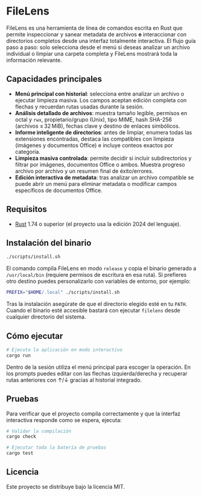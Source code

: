 # FileLens

FileLens es una herramienta de línea de comandos escrita en Rust que permite
inspeccionar y sanear metadata de archivos **e** interaccionar con directorios
completos desde una interfaz totalmente interactiva. El flujo guía paso a paso:
solo selecciona desde el menú si deseas analizar un archivo individual o
limpiar una carpeta completa y FileLens mostrará toda la información relevante.

## Capacidades principales

- **Menú principal con historial**: selecciona entre analizar un archivo o
  ejecutar limpieza masiva. Los campos aceptan edición completa con flechas y
  recuerdan rutas usadas durante la sesión.
- **Análisis detallado de archivos**: muestra tamaño legible, permisos en
  octal y `rwx`, propietario/grupo (Unix), tipo MIME, hash SHA-256
  (archivos ≤ 32 MiB), fechas clave y destino de enlaces simbólicos.
- **Informe inteligente de directorios**: antes de limpiar, enumera todas las
  extensiones encontradas, destaca las compatibles con limpieza (imágenes y
  documentos Office) e incluye conteos exactos por categoría.
- **Limpieza masiva controlada**: permite decidir si incluir subdirectorios y
  filtrar por imágenes, documentos Office o ambos. Muestra progreso archivo por
  archivo y un resumen final de éxito/errores.
- **Edición interactiva de metadata**: tras analizar un archivo compatible se
  puede abrir un menú para eliminar metadata o modificar campos específicos de
  documentos Office.

## Requisitos

- [Rust](https://www.rust-lang.org/) 1.74 o superior (el proyecto usa la edición
  2024 del lenguaje).

## Instalación del binario

```bash
./scripts/install.sh
```

El comando compila FileLens en modo `release` y copia el binario generado a
`/usr/local/bin` (requiere permisos de escritura en esa ruta). Si prefieres otro
destino puedes personalizarlo con variables de entorno, por ejemplo:

```bash
PREFIX="$HOME/.local" ./scripts/install.sh
```

Tras la instalación asegúrate de que el directorio elegido esté en tu `PATH`.
Cuando el binario esté accesible bastará con ejecutar `filelens` desde cualquier
directorio del sistema.

## Cómo ejecutar

```bash
# Ejecuta la aplicación en modo interactivo
cargo run
```

Dentro de la sesión utiliza el menú principal para escoger la operación. En los
prompts puedes editar con las flechas izquierda/derecha y recuperar rutas
anteriores con ↑/↓ gracias al historial integrado.

## Pruebas

Para verificar que el proyecto compila correctamente y que la interfaz
interactiva responde como se espera, ejecuta:

```bash
# Validar la compilación
cargo check

# Ejecutar toda la batería de pruebas
cargo test
```

## Licencia

Este proyecto se distribuye bajo la licencia MIT.
